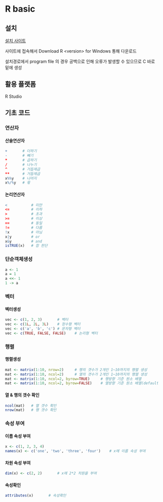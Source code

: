 # R basic

## 설치

[설치 사이트](https://ftp.harukasan.org/CRAN/)

사이트에 접속해서 Download R \<version> for Windows 통해 다운로드

설치경로에서 program file 의 경우 공백으로 인해 오류가 발생할 수 있으므로 C 바로 밑에 생성

## 활용 플랫폼

R Studio

## 기초 코드

### 연산자

#### 산술연산자

```R
+		# 더하기
-		# 빼기
*		# 곱하기
/		# 나누기
^		# 거듭제곱
**		# 거듭제곱
x%%y	# 나머지
x%/%y	# 몫
```

#### 논리연산자

```R
<			# 미만
<=			# 이하
>			# 초과
>=			# 이상
==			# 동일
!=			# 다름
!x			# 아님
x|y			# or
x&y			# and
isTRUE(x)	# 참 판단
```

### 단순객체생성

```R
a <- 1
a = 1
a <<- 1
1 -> a
```

### 벡터

#### 벡터생성

````R
vec <- c(1, 2, 3)		# 벡터
vec <- c(1L, 2L, 3L)	# 정수형 벡터
vec <- c('a', 'b', 'c')	# 문자형 벡터
vec <- c(TRUE, FALSE, FALSE)	# 논리형 벡터
````

### 행렬

#### 행렬생성

```R
mat <- matrix(1:10, nrow=2)		# 행의 갯수가 2개인 1~10까지의 행렬 생성
mat <- matrix(1:10, ncol=2)		# 열의 갯수가 2개인 1~10까지의 행렬 생성
mat <- matrix(1:10, ncol=2, byrow=TRUE)		# 행방향 기준 원소 배열
mat <- matrix(1:10, ncol=2, byrow=FALSE)	# 열방향 기준 원소 배열(default)
```

#### 열 & 행의 갯수 확인

```R
ncol(mat)	# 열 갯수 확인
nrow(mat)	# 행 갯수 확인
```





### 속성 부여

#### 이름 속성 부여

```R
x <- c(1, 2, 3, 4)
names(x) <- c('one', 'two', 'three', 'four')	# x에 이름 속성 부여
```

#### 차원 속성 부여

```R
dim(x) <- c(2, 2)		# x에 2*2 차원을 부여
```

#### 속성확인

```R
attributes(x)		# 속성확인
```



